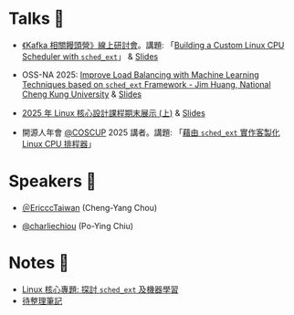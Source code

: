 # Talks 🐧
* [《Kafka 相關饅頭營》線上研討會]( https://www.facebook.com/share/p/1Hno2QwcTT/)。講題: 「[Building a Custom Linux CPU Scheduler with `sched_ext`](https://www.youtube.com/watch?v=wk-qzWtVzAg&t=12032s)」 & [Slides](https://www.slideshare.net/slideshow/building-a-custom-linux-cpu-scheduler-with-sched_ext-pdf/281093739)

* OSS-NA 2025: [Improve Load Balancing with Machine Learning Techniques based on `sched_ext` Framework - Jim Huang, National Cheng Kung University](https://ossna2025.sched.com/event/1zffn/improve-load-balancing-with-machine-learning-techniques-based-on-the-schedext-framework-jim-huang-national-cheng-kung-university) & [Slides](https://static.sched.com/hosted_files/ossna2025/d2/Improve-Load-Balancing-With-Machine-Learning-Techniques-based-on-sched_ext.pdf)

* [2025 年 Linux 核心設計課程期末展示 (上)](https://youtu.be/Ae0jVIDCycU?t=4546) & [Slides](https://www.slideshare.net/slideshow/2025-linux-sched_ext-pdf/281093837)

* 開源人年會 [@COSCUP](https://github.com/COSCUP) 2025 講者。講題: 「[藉由 `sched_ext` 實作客製化 Linux CPU 排程器](https://pretalx.coscup.org/coscup-2025/talk/WN9RDZ/)」

# Speakers 🎤
* [＠EricccTaiwan](https://github.com/EricccTaiwan) (Cheng-Yang Chou)

* [@charliechiou](https://github.com/charliechiou) (Po-Ying Chiu)

# Notes 📔
* [Linux 核心專題: 探討 `sched_ext` 及機器學習](https://hackmd.io/@cce-underdogs/scx_project)
* [待整理筆記](https://hackmd.io/@cce-underdogs)
